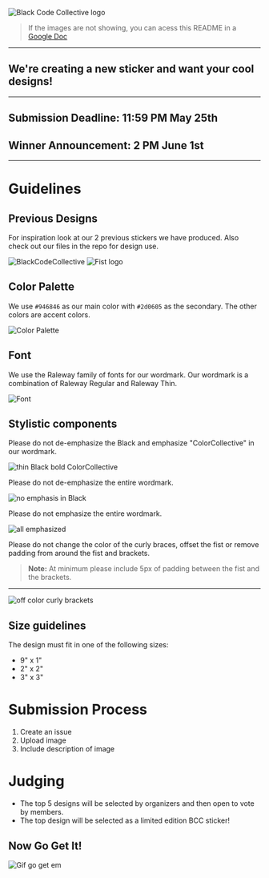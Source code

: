 ![Black Code Collective logo](https://docs.google.com/drawings/d/e/2PACX-1vTyK6oQqCI_cDbKdNgC3R_3lBNuq-N57kQeWKdZza0OxahtqWwJYEWONRPBZTHR-1giYgfq3VWpHIVr/pub?w=947&h=315)
> If the images are not showing, you can acess this README in a [Google Doc](https://docs.google.com/document/d/1fMHVXM8_M7oPQancrd44pC8xzYYL4LtVdJkGt8YC9UE/edit?usp=sharing)

---
We're creating a new sticker and want your cool designs!
----

---
## Submission Deadline: 11:59 PM May 25th 
## Winner Announcement: 2 PM June 1st
---
# Guidelines
## Previous Designs

For inspiration look at our 2 previous stickers we have produced.
Also check out our files in the repo for design use.

![BlackCodeCollective](https://imgur.com/cvUBDBF.png)
![Fist logo](https://imgur.com/dB8wjOL.png)

## Color Palette

We use `#946846` as our main color with `#2d0605` as the secondary. The other colors are accent colors.

![Color Palette](https://coolors.co/export/png/dccca3-979b8d-2d0605-fbf5f3-946846)

## Font

We use the Raleway family of fonts for our wordmark. Our wordmark is a combination of Raleway Regular and Raleway Thin.

![Font](https://s-media-cache-ak0.pinimg.com/originals/7d/6b/25/7d6b2544b99b6f5def788695b1b45a68.gif)

## Stylistic components

Please do not de-emphasize the Black and emphasize "ColorCollective" in our wordmark.

![thin Black bold ColorCollective](https://docs.google.com/drawings/d/e/2PACX-1vT70CDYTc-e8rMv7pW21InmucxvaoOWvbqSBQabDuV6F75e7_2ae-oGDvuWPEdT6tH39JsPtRqp066s/pub?w=962&h=316)

Please do not de-emphasize the entire wordmark.

![no emphasis in Black](https://docs.google.com/drawings/d/e/2PACX-1vTmpMOBRBNIzlQtt-jECcYcYLwtPDoIRzN7MWhMqWXgzjI6ZK6kTzxTBAU89QAWMhq_x8tX25iWV4v0/pub?w=965&h=316)

Please do not emphasize the entire wordmark.

![all emphasized](https://docs.google.com/drawings/d/e/2PACX-1vQizeSTclH8Rku4H_01jhRoXDPXr-hkr7OGzvDH18V55L3IMUtCB9fttCmmtXjYoAFNgHHj8TTwA0_V/pub?w=963&h=318)

Please do not change the color of the curly braces, offset the fist or remove padding from around the fist and brackets.

> **Note:** At minimum please include 5px of padding between the fist and the brackets.
---

![off color curly brackets](https://docs.google.com/drawings/d/e/2PACX-1vRsMU4bbTbEkkwgNfEX0LprXyiL3zqIjDGCqh3ZoS6cE_dEwpShOj4y7hvqG9zroXuemnFJacW6KpVO/pub?w=939&h=265)

## Size guidelines

The design must fit in one of the following sizes:
- 9" x 1"
- 2" x 2"
- 3" x 3"

# Submission Process
 1. Create an issue
 2. Upload image
 3. Include description of image
# Judging
- The top 5 designs will be selected by organizers and then open to vote by members.
- The top design will be selected as a limited edition BCC sticker!
## Now Go Get It!
![Gif go get em](https://media.giphy.com/media/l3mZslQwX1rJjOZZ6/source.gif)
